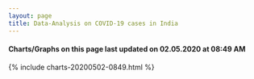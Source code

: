 ```yaml
---
layout: page
title: Data-Analysis on COVID-19 cases in India
---
```

#### Charts/Graphs on this page last updated on 02.05.2020 at 08:49 AM
{% include charts-20200502-0849.html %}